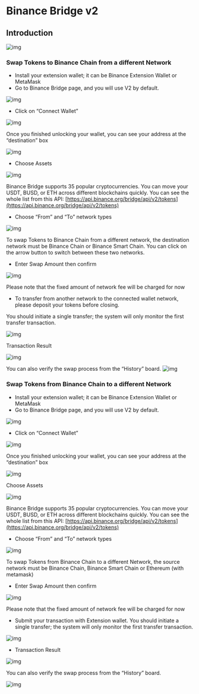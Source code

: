 # Binance Bridge v2

## Introduction

![img](https://lh3.googleusercontent.com/ncyDydx75XwAaf8UqrROaVroneHbAS37n6tMP8xBja_W8qqlSK-jkrgngJ58DhzRoQKNvOdVoB9oyZGAWJGrmjUJxi3b9GaF8zhUny5J5B0P17InvH2gT1ozJ_HinrhAPc92SVLL)

### Swap Tokens to Binance Chain from a different Network

* Install your extension wallet; it can be Binance Extension Wallet or MetaMask
* Go to Binance Bridge page, and you will use V2 by default.

![img](https://lh3.googleusercontent.com/dSHu7isnz-4ZLIxGPtDrb9RgYJFv97QzsCoEhwSEJMZRLSzYino7u_zq8RjC6iWOmpBrvPlAfPy_YLbujO5pdIzGDzlvaNM9fgM62hAfWRTKq23MkikoWWGgMKaTbLLZREDyqhO3)

* Click on “Connect Wallet”

![img](https://lh4.googleusercontent.com/87HpRGLnFDcputyQmRheP3BFQuvWWNDrktbp_pT64PdVlKJz86qNVx0FSxJ-rVR7jq2TnP22j0yRpmVGRO4Lxt3ynu5-nPwu0cu-oJm4Kv45Qqq2SYqJ1VzLmpgMY9KmfjpE7BG8)

Once you finished unlocking your wallet, you can see your address at the “destination” box

![img](https://lh6.googleusercontent.com/T_fO4CbH1rn3B8Olszfc4u6s0Xy6Ie5AS4ezMLRpQuBXu_9K5thFewGPk2bT9jJA9AVfJzsazqtq5N996mgCHgos3i3KFFNwY3pi7gs4kVEHOjrj3Bs0kbvHKjmtPiNtkMdiTlaf)

* Choose Assets

![img](https://lh3.googleusercontent.com/w9ZPn0h6jXTNU7v7l3J85Y0MNNDQgx_Gb732qK5hqKeU2tBP29GqIjUdeiKuTYxfd825cLxcXrpCoth_cHAeEesSQxmNA-4rlSt3m1MLHun_3Cmzg7atHmkvQxEcU_eSeMv0Nm6P)

Binance Bridge supports 35 popular cryptocurrencies. You can move your USDT, BUSD, or ETH across different blockchains quickly. You can see the whole list from this API: [https://api.binance.org/bridge/api/v2/tokens](https://api.binance.org/bridge/api/v2/tokens)

* Choose “From” and “To” network types

![img](https://lh3.googleusercontent.com/KQ4fWbg3WYMAgeQPlFWXUJooZEdn-YUzmOJEURGONbOKQWey88dJf183UhRD2yzBFsZNOT1GCj3FFNbR20PuImBiNV6GOKWFjKkKT0eHoY1U38NDjehPT7eOzUSx-7EZt-jPeVvc)

To swap Tokens to Binance Chain from a different network, the destination network must be Binance Chain or Binance Smart Chain. You can click on the arrow button to switch between these two networks.

* Enter Swap Amount then confirm

![img](https://lh6.googleusercontent.com/LPjQPguN2hzRmw_R0NqxrCCbovWTKx8WclrnKTUIfUc47upsPUZuN7Qoa0rq04nw4upugW429HHHU_5PNQ7585ExzBf3poRiGDoTCTX7IthtAJGmJa1_IKnysFHtA4fOpnx_UpaZ)

Please note that the fixed amount of network fee will be charged for now

* To transfer from another network to the connected wallet network, please deposit your tokens before closing. 

You should initiate a single transfer; the system will only monitor the first transfer transaction.

![img](https://lh5.googleusercontent.com/85Q29z-66WsUf047Ub4H-zy-NMGJC9GBt9ogLgYxWLAymkmE8ztARC2hq0argnPSENh8jrKL3aF_IwrO4qsGAJv055mb1KmhxrL2FHdwusG2l19JYmRdXidy8TvJcOTZKJxwT_zs)

Transaction Result

![img](https://lh4.googleusercontent.com/z__YhfQgDHhjZaRLtAhcm0ovWYV68Sb5r3qRSArpCtE3hnvP3ngT-jkeQe1q_0EbKbp_-iO_6SUNiseLQN4uM1VSdmcVAJyhS_mZsFvWEWEk2rlK1GfwHCE_Xr95y6phE_jkpo7q)

You can also verify the swap process from the “History” board. ![img](https://lh4.googleusercontent.com/74FfAjGt-NItSTjwNkBXFLTpLkkOGf7LGZ_ZyIpYusreWvvHilqFlgiL8Npl_gDAZfXOCcb60KfK_E3eZa4kE9V_AbiRTHN-L7MUmpEdhyg8K4jdrdJmyP-qn-iQ-8OliCXm_g-2)

### Swap Tokens from Binance Chain to a different Network

* Install your extension wallet; it can be Binance Extension Wallet or MetaMask
* Go to Binance Bridge page, and you will use V2 by default.

![img](https://lh3.googleusercontent.com/dSHu7isnz-4ZLIxGPtDrb9RgYJFv97QzsCoEhwSEJMZRLSzYino7u_zq8RjC6iWOmpBrvPlAfPy_YLbujO5pdIzGDzlvaNM9fgM62hAfWRTKq23MkikoWWGgMKaTbLLZREDyqhO3)

* Click on “Connect Wallet”

![img](https://lh4.googleusercontent.com/87HpRGLnFDcputyQmRheP3BFQuvWWNDrktbp_pT64PdVlKJz86qNVx0FSxJ-rVR7jq2TnP22j0yRpmVGRO4Lxt3ynu5-nPwu0cu-oJm4Kv45Qqq2SYqJ1VzLmpgMY9KmfjpE7BG8)

Once you finished unlocking your wallet, you can see your address at the “destination” box

![img](https://lh5.googleusercontent.com/e2kaKq5MDsKdAfGrvYCuYkUGcU3UZ7pn3Phe2B-Efz4akCvufTWLHTgPTXnF5ZNrlYPvKMn2V00Tg715wTY7uUS1uO5p9Sux5QNHap_8YmCcZunL_GEHGxLWVMndZInwtR82hY8L)

Choose Assets

![img](https://lh3.googleusercontent.com/w9ZPn0h6jXTNU7v7l3J85Y0MNNDQgx_Gb732qK5hqKeU2tBP29GqIjUdeiKuTYxfd825cLxcXrpCoth_cHAeEesSQxmNA-4rlSt3m1MLHun_3Cmzg7atHmkvQxEcU_eSeMv0Nm6P)

Binance Bridge supports 35 popular cryptocurrencies. You can move your USDT, BUSD, or ETH across different blockchains quickly. You can see the whole list from this API: [https://api.binance.org/bridge/api/v2/tokens](https://api.binance.org/bridge/api/v2/tokens)

* Choose “From” and “To” network types

![img](https://lh3.googleusercontent.com/KQ4fWbg3WYMAgeQPlFWXUJooZEdn-YUzmOJEURGONbOKQWey88dJf183UhRD2yzBFsZNOT1GCj3FFNbR20PuImBiNV6GOKWFjKkKT0eHoY1U38NDjehPT7eOzUSx-7EZt-jPeVvc)

To swap Tokens from Binance Chain to a different Network, the source network must be Binance Chain, Binance Smart Chain or Ethereum \(with metamask\)

* Enter Swap Amount then confirm

![img](https://lh6.googleusercontent.com/5-fJqaosqoWbAr7KjZI_8Rle65txVuBqIycEGS33CUyYHSznqA5mjLb0XWiZHLEs-6j3Ur0pEYXHCcQ54-wAtIjwI07S-R24Yt4yzgCpb-4xWUJpk-YX-ktPQ7dSF5EMksJwWTdR)

Please note that the fixed amount of network fee will be charged for now

* Submit your transaction with Extension wallet. You should initiate a single transfer; the system will only monitor the first transfer transaction.

![img](https://lh6.googleusercontent.com/EthGaKF3zur1_JrB7EWCE5TrNO81AhFq9FEgsa7fDsCUOQWodwM0_KAs449-owyxNxJ2OseoryHBnHCkgutPihOv8RsYoUtnTWJUUXby1iBNz9nWMbUJVnRjx5AY3oK8NNR7w9NC)

* Transaction Result 

![img](https://lh5.googleusercontent.com/57vQZ6Xr7KsLMkfJlPiwnFnoa25tMrZERc3-WUxxQY8mgg1mHDWN1ftQd9wGQGV_pi1LO4J8Kf7W9lF5GfYHJYYAnnjfRbpFZxFtwUjTWJnVJeiyc0Cqn51VvBSYna2LQKiFVkTQ)

You can also verify the swap process from the “History” board. 

![img](https://lh4.googleusercontent.com/74FfAjGt-NItSTjwNkBXFLTpLkkOGf7LGZ_ZyIpYusreWvvHilqFlgiL8Npl_gDAZfXOCcb60KfK_E3eZa4kE9V_AbiRTHN-L7MUmpEdhyg8K4jdrdJmyP-qn-iQ-8OliCXm_g-2)

## 

### 

